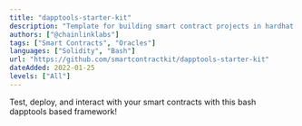 ```yaml
---
title: "dapptools-starter-kit"
description: "Template for building smart contract projects in hardhat with solidity, bash, and chainlink. "
authors: ["@chainlinklabs"]
tags: ["Smart Contracts", "Oracles"]
languages: ["Solidity", "Bash"]
url: "https://github.com/smartcontractkit/dapptools-starter-kit"
dateAdded: 2022-01-25
levels: ["All"]
---
```


Test, deploy, and interact with your smart contracts with this bash dapptools based framework!
